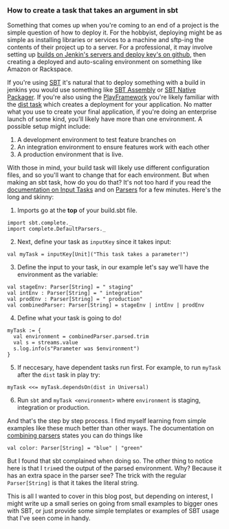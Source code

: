 ### How to create a task that takes an argument in sbt

Something that comes up when you're coming to an end of a project is the 
simple question of how to deploy it. For the hobbyist, deploying might be 
as simple as installing libraries or services to a machine and sftp-ing 
the contents of their project up to a server. For a professional, it may 
involve setting up [builds on Jenkin's servers and deploy key's on github], 
then creating a deployed and auto-scaling environment on something like 
Amazon or Rackspace. 

If you're using [SBT] it's natural that to deploy something with a build 
in jenkins you would use something like [SBT Assembly] or [SBT Native Packager]. 
If you're also using the [PlayFramework] you're likely familiar with the 
[dist task] which creates a deployment for your application. No matter what 
you use to create your final application, if you're doing an enterprise 
launch of some kind, you'll likely have more than one environment. A possible 
setup might include:

1. A development environment to test feature branches on
2. An integration environment to ensure features work with each other
3. A production environment that is live.

With those in mind, your build task will likely use different configuration 
files, and so you'll want to change that for each environment. But when 
making an sbt task, how do you do that? It's not too hard if you read 
the [documentation on Input Tasks] and on [Parsers] for a few minutes. 
Here's the long and skinny:

1. Imports go at the **top** of your build.sbt file. 
```
import sbt.complete._
import complete.DefaultParsers._
```
2. Next, define your task as `inputKey` since it takes input:
```
val myTask = inputKey[Unit]("This task takes a parameter!")
```
3. Define the input to your task, in our example let's say we'll have the 
environment as the variable:
```
val stageEnv: Parser[String] = " staging" 
val intEnv : Parser[String] = " integration" 
val prodEnv : Parser[String] = " production"
val combinedParser: Parser[String] = stageEnv | intEnv | prodEnv
```
4. Define what your task is going to do!
```
myTask := {
  val environment = combinedParser.parsed.trim
  val s = streams.value
  s.log.info(s"Parameter was $environment")
}
```
5. If neccesary, have dependent tasks run first. For example, to run `myTask` 
after the `dist` task in play try:
```
myTask <<= myTask.dependsOn(dist in Universal)
```
6. Run `sbt` and `myTask <environment>` where `environment` is staging, 
integration or production.

And that's the step by step process. I find myself learning from simple 
examples like these much better than other ways. The documentation on 
[combining parsers] states you can do things like

	val color: Parser[String] = "blue" | "green"

But I found that sbt complained when doing so. The other thing to notice 
here is that I `trim`ed the output of the parsed environment. Why? Because 
it has an extra space in the parser see? The trick with the regular 
`Parser[String]` is that it takes the literal string. 

This is all I wanted to cover in this blog post, but depending on interest, 
I might write up a small series on going from small examples to bigger 
ones with SBT, or just provide some simple templates or examples of SBT 
usage that I've seen come in handy.

[builds on Jenkin's servers and deploy key's on github]:/tech-blog/jenkins-multiple-deploy-keys-and-github
[SBT]:http://www.scala-sbt.org/
[SBT Assembly]:https://github.com/sbt/sbt-assembly
[SBT Native Packager]:https://github.com/sbt/sbt-native-packager
[PlayFramework]:https://www.playframework.com
[dist task]:https://www.playframework.com/documentation/2.3.x/ProductionDist
[documentation on Input Tasks]:http://www.scala-sbt.org/release/docs/Input-Tasks.html
[Parsers]:http://www.scala-sbt.org/release/docs/Parsing-Input.html
[combining parsers]:http://www.scala-sbt.org/release/docs/Parsing-Input.html#Combining+parsers